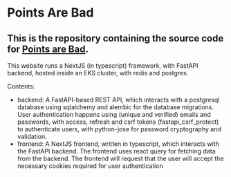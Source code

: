 # Points Are Bad

This is the repository containing the source code for [Points are Bad](https://pointsarebad.com).
---

This website runs a NextJS (in typescript) framework, with FastAPI backend, hosted inside an EKS cluster, with redis and postgres.

Contents:
- backend: A FastAPI-based REST API, which interacts with a postgresql database using sqlalchemy and alembic for the database migrations. User authentication happens using (unique and verified) emails and passwords, with access, refresh and csrf tokens (fastapi_csrf_protect) to authenticate users, with python-jose for password cryptography and validation.
- frontend: A NextJS frontend, written in typescript, which interacts with the FastAPI backend. The frontend uses react query for fetching data from the backend. The frontend will request that the user will accept the necessary cookies required for user authentication